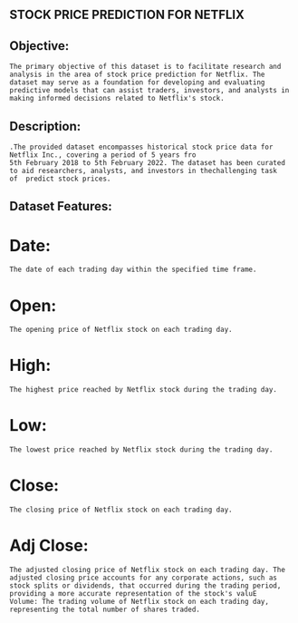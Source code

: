 ## STOCK PRICE PREDICTION FOR NETFLIX

## Objective:
    The primary objective of this dataset is to facilitate research and analysis in the area of stock price prediction for Netflix. The 
    dataset may serve as a foundation for developing and evaluating predictive models that can assist traders, investors, and analysts in 
    making informed decisions related to Netflix's stock.
 
## Description:
    .The provided dataset encompasses historical stock price data for Netflix Inc., covering a period of 5 years fro
    5th February 2018 to 5th February 2022. The dataset has been curated to aid researchers, analysts, and investors in thechallenging task 
    of  predict stock prices.

## Dataset Features:
# Date: 
    The date of each trading day within the specified time frame.
# Open: 
    The opening price of Netflix stock on each trading day.
# High: 
    The highest price reached by Netflix stock during the trading day.
# Low: 
    The lowest price reached by Netflix stock during the trading day.
# Close: 
    The closing price of Netflix stock on each trading day.
# Adj Close: 
    The adjusted closing price of Netflix stock on each trading day. The adjusted closing price accounts for any corporate actions, such as 
    stock splits or dividends, that occurred during the trading period, providing a more accurate representation of the stock's valuE 
    Volume: The trading volume of Netflix stock on each trading day, representing the total number of shares traded.



